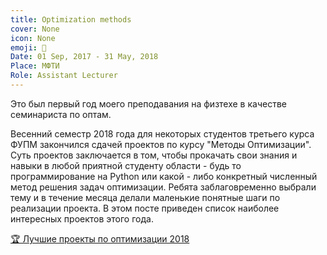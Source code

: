 ```yaml
---
title: Optimization methods
cover: None
icon: None
emoji: 🛵
Date: 01 Sep, 2017 - 31 May, 2018
Place: МФТИ
Role: Assistant Lecturer
---
```


Это был первый год моего преподавания на физтехе в качестве семинариста по оптам. 

Весенний семестр 2018 года для некоторых студентов третьего курса ФУПМ закончился сдачей проектов по курсу "Методы Оптимизации". Суть проектов заключается в том, чтобы прокачать свои знания и навыки в любой приятной студенту области - будь то программирование на Python или какой - либо конкретный численный метод решения задач оптимизации. Ребята заблаговременно выбрали тему и в течение месяца делали маленькие понятные шаги по реализации проекта. В этом посте приведен список наиболее интересных проектов этого года.

[🏆 Лучшие проекты по оптимизации 2018](https://merkulov.top/Teaching/Optimization_methods/Optimization_methods_______/Лучшие_проекты_по_оптимизации_2018)
